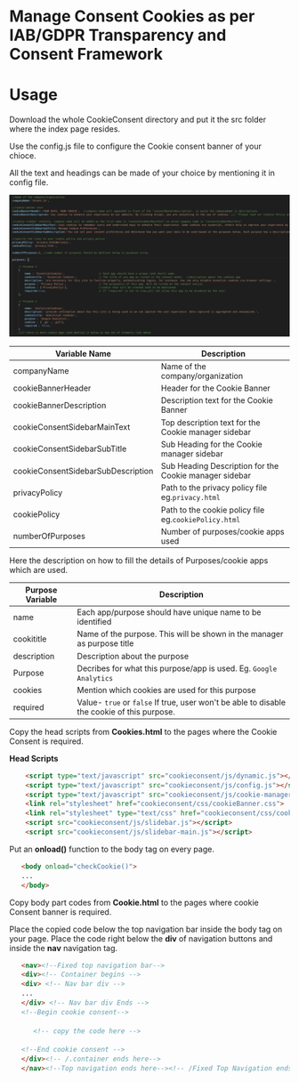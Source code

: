 # Manage Consent Cookies as per IAB/GDPR Transparency and Consent Framework

# Usage

Download the whole CookieConsent directory and put it the src folder where the index page resides.

Use the config.js file to configure the Cookie consent banner of your chioce.

All the text and headings can be made of your choice by mentioning it in config file.

![Screenshot of the config.js file](configScreenshot.png)


| Variable Name | Description |
|---|----|
| companyName | Name of the company/organization |
| cookieBannerHeader | Header for the Cookie Banner |
| cookieBannerDescription | Description text for the Cookie Banner |
| cookieConsentSidebarMainText| Top description text for the Cookie manager sidebar |
| cookieConsentSidebarSubTitle| Sub Heading for the Cookie manager sidebar|
| cookieConsentSidebarSubDescription| Sub Heading Description for the Cookie manager sidebar|
| privacyPolicy| Path to the privacy policy file eg.`privacy.html`|
| cookiePolicy| Path to the cookie policy file eg.`cookiePolicy.html`|
| numberOfPurposes| Number of purposes/cookie apps used|

Here the description on how to fill the details of Purposes/cookie apps which are used.


| Purpose Variable| Description |
|---|----|
| name | Each app/purpose should have unique name to be identified |
| cookititle | Name of the purpose. This will be shown in the manager as purpose title|
| description | Description about the purpose|
| Purpose | Decribes for what this purpose/app is used. Eg. `Google Analytics`|
| cookies | Mention which cookies are used for this purpose|
| required | Value- `true` or `false` If true, user won't be able to disable the cookie of this purpose.|



Copy the head scripts from **Cookies.html** to the pages where the Cookie Consent is required.

**Head Scripts**
```html
    <script type="text/javascript" src="cookieconsent/js/dynamic.js"></script>
    <script type="text/javascript" src="cookieconsent/js/config.js"></script>
    <script type="text/javascript" src="cookieconsent/js/cookie-manager.js"></script>
    <link rel="stylesheet" href="cookieconsent/css/cookieBanner.css">
    <link rel="stylesheet" type="text/css" href="cookieconsent/css/cookieSidebar.css" />
    <script src="cookieconsent/js/slidebar.js"></script>
    <script src="cookieconsent/js/slidebar-main.js"></script>
```
Put an **onload()** function to the body tag on every page.
```html
   <body onload="checkCookie()">
   ...
   </body>
```
Copy body part codes from **Cookie.html** to the pages where cookie Consent banner is required.

Place the copied code below the top navigation bar inside the body tag on your page. Place the code right below the **div** of
navigation buttons and inside the **nav** navigation tag.
```html
   <nav><!--Fixed top navigation bar-->
   <div><!-- Container begins --> 
   <div> <!-- Nav bar div -->
   ...
   </div> <!-- Nav bar div Ends -->
   <!--Begin cookie consent-->
      
      <!-- copy the code here -->
   
   <!--End cookie consent -->
   </div><!-- /.container ends here-->
   </nav><!--Top navigation ends here--><!-- /Fixed Top Navigation ends here-->
```





